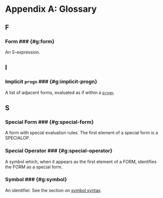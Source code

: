# Appendix A: Glossary

## F ##

### Form ### {#g:form}

An S-expression.

## I ##

### Implicit `progn` ### {#g:implicit-progn}

A list of adjacent forms, evaluated as if within a [`progn`](#op:progn).

## S ##

### Special Form ### {#g:special-form}

A form with special evaluation rules. The first element of a special form is a
SPECIALOP.

### Special Operator ### {#g:special-operator}

A symbol which, when it appears as the first element of a FORM, identifies the
FORM as a special form.

### Symbol ### {#g:symbol}

An identifier. See the section on [symbol syntax](#syntax:symbols).
